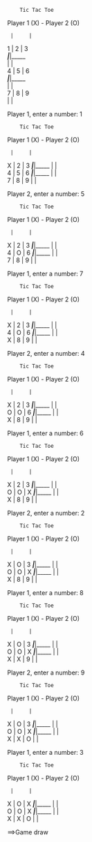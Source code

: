 
        Tic Tac Toe

Player 1 (X)  -  Player 2 (O)


     |     |                                     
  1  |  2  |  3                          
_____|_____|_____                                             
     |     |                           
  4  |  5  |  6                         
_____|_____|_____                            
     |     |                                        
  7  |  8  |  9                                 
     |     |                                                            

Player 1, enter a number:  1                           


        Tic Tac Toe

Player 1 (X)  -  Player 2 (O)


     |     |     
  X  |  2  |  3 
_____|_____|_____
     |     |     
  4  |  5  |  6 
_____|_____|_____
     |     |     
  7  |  8  |  9 
     |     |     

Player 2, enter a number:  5


        Tic Tac Toe

Player 1 (X)  -  Player 2 (O)


     |     |     
  X  |  2  |  3 
_____|_____|_____
     |     |     
  4  |  O  |  6 
_____|_____|_____
     |     |     
  7  |  8  |  9 
     |     |     

Player 1, enter a number:  7



        Tic Tac Toe

Player 1 (X)  -  Player 2 (O)


     |     |     
  X  |  2  |  3 
_____|_____|_____
     |     |     
  4  |  O  |  6 
_____|_____|_____
     |     |     
  X  |  8  |  9 
     |     |     

Player 2, enter a number:  4



        Tic Tac Toe

Player 1 (X)  -  Player 2 (O)


     |     |     
  X  |  2  |  3 
_____|_____|_____
     |     |     
  O  |  O  |  6 
_____|_____|_____
     |     |     
  X  |  8  |  9 
     |     |     

Player 1, enter a number:  6



        Tic Tac Toe

Player 1 (X)  -  Player 2 (O)


     |     |     
  X  |  2  |  3 
_____|_____|_____
     |     |     
  O  |  O  |  X 
_____|_____|_____
     |     |     
  X  |  8  |  9 
     |     |     

Player 2, enter a number:  2



        Tic Tac Toe

Player 1 (X)  -  Player 2 (O)


     |     |     
  X  |  O  |  3 
_____|_____|_____
     |     |     
  O  |  O  |  X 
_____|_____|_____
     |     |     
  X  |  8  |  9 
     |     |     

Player 1, enter a number:  8



        Tic Tac Toe

Player 1 (X)  -  Player 2 (O)


     |     |     
  X  |  O  |  3 
_____|_____|_____
     |     |     
  O  |  O  |  X 
_____|_____|_____
     |     |     
  X  |  X  |  9 
     |     |     

Player 2, enter a number:  9



        Tic Tac Toe

Player 1 (X)  -  Player 2 (O)


     |     |     
  X  |  O  |  3 
_____|_____|_____
     |     |     
  O  |  O  |  X 
_____|_____|_____
     |     |     
  X  |  X  |  O 
     |     |     

Player 1, enter a number:  3



        Tic Tac Toe

Player 1 (X)  -  Player 2 (O)


     |     |     
  X  |  O  |  X 
_____|_____|_____
     |     |     
  O  |  O  |  X 
_____|_____|_____
     |     |     
  X  |  X  |  O 
     |     |     

==>Game draw

